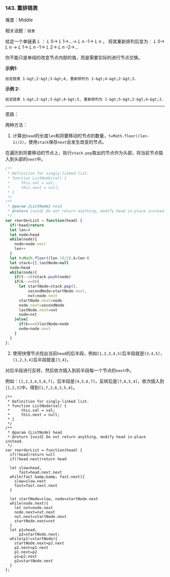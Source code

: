 ### 143. 重排链表

难度：Middle

相关话题：`链表`

给定一个单链表 *L* ： *L* 0&rarr; *L* 1&rarr;&hellip;&rarr; *L*  *n* -1&rarr; *L* n ，
将其重新排列后变为：  *L* 0&rarr; *L*  *n* &rarr; *L* 1&rarr; *L*  *n* -1&rarr; *L* 2&rarr; *L*  *n* -2&rarr;&hellip;



你不能只是单纯的改变节点内部的值，而是需要实际的进行节点交换。



 **示例1:** 





```
给定链表 1-&gt;2-&gt;3-&gt;4, 重新排列为 1-&gt;4-&gt;2-&gt;3.
```

 **示例 2:** 





```
给定链表 1-&gt;2-&gt;3-&gt;4-&gt;5, 重新排列为 1-&gt;5-&gt;2-&gt;4-&gt;3.
```


-----

思路：

两种方法：

1. 计算出`head`的长度`len`和将要移动的节点的数量，`t=Math.floor((len-1)/2)`，使用`stack`保存`next`会发生改变的节点。

在遍历到将要移动的节点上，执行`stack.pop`取出的节点作为头部，将当前节点插入到头部的`next`中。


```js
/**
 * Definition for singly-linked list.
 * function ListNode(val) {
 *     this.val = val;
 *     this.next = null;
 * }
 */
/**
 * @param {ListNode} head
 * @return {void} Do not return anything, modify head in-place instead.
 */
var reorderList = function(head) {
  if(!head)return
  let len=0
  let node=head
  while(node){
    node=node.next
    len++
  }
  let t=Math.floor((len-1)/2),k=len-t
  let stack=[],lastNode=null
  node=head
  while(node){
    if(t-->0)stack.push(node)
    if(k--<=0){
      let startNode=stack.pop(),
          secondNode=startNode.next,
          nxt=node.next
      startNode.next=node
      node.next=secondNode
      lastNode.next=nxt
      node=nxt
    }else{
      if(k===0)lastNode=node
      node=node.next
    }
  }
};
```

2. 使用快慢节点找出当前`head`的后半段，例如`[1,2,3,4,5]`后半段就是`[3,4,5]`，`[1,2,3,4]`后半段就是`[3,4]`。

对后半段进行反转，然后依次插入到前半段每一个节点的`next`中。

例如：`[1,2,3,4,5,6,7]`，后半段是`[4,5,6,7]`，反转后是`[7,6,5,4]`，依次插入到`[1,2,3]`中，得到`[1,7,2,6,3,5,4]`。


```
/**
 * Definition for singly-linked list.
 * function ListNode(val) {
 *     this.val = val;
 *     this.next = null;
 * }
 */
/**
 * @param {ListNode} head
 * @return {void} Do not return anything, modify head in-place instead.
 */
var reorderList = function(head) {
  if(!head)return null
  if(!head.next)return head

  let slow=head,
      fast=head.next.next
  while(fast &amp;&amp; fast.next){
    slow=slow.next
    fast=fast.next.next
  }
  
  let startNode=slow, node=startNode.next
  while(node.next){
    let nxt=node.next
    node.next=nxt.next
    nxt.next=startNode.next
    startNode.next=nxt
  }
  let p1=head,
      p2=startNode.next;
  while(p1!=startNode){
    startNode.next=p2.next
    p2.next=p1.next
    p1.next=p2
    p1=p2.next
    p2=startNode.next
  }
};



```
